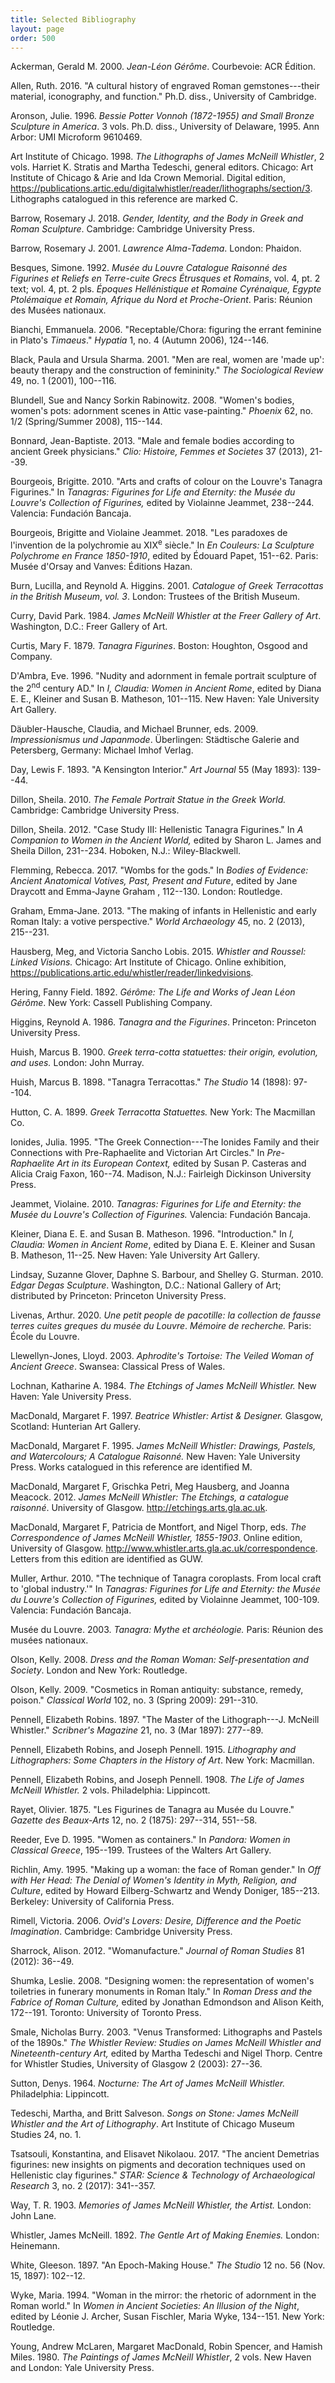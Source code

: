 ```yaml
---
title: Selected Bibliography
layout: page
order: 500
---
```


Ackerman, Gerald M. 2000. *Jean-Léon Gérôme*. Courbevoie: ACR Édition.

Allen, Ruth. 2016. "A cultural history of engraved Roman gemstones---their material, iconography, and function." Ph.D. diss., University of Cambridge.

Aronson, Julie. 1996. *Bessie Potter Vonnoh (1872-1955) and Small Bronze Sculpture in America*. 3 vols. Ph.D. diss., University of Delaware, 1995. Ann Arbor: UMI Microform 9610469.

Art Institute of Chicago. 1998. *The Lithographs of James McNeill Whistler*, 2 vols. Harriet K. Stratis and Martha Tedeschi, general editors. Chicago: Art Institute of Chicago & Arie and Ida Crown Memorial. Digital edition, https://publications.artic.edu/digitalwhistler/reader/lithographs/section/3. Lithographs catalogued in this reference are marked C.

Barrow, Rosemary J. 2018. *Gender, Identity, and the Body in Greek and Roman Sculpture*. Cambridge: Cambridge University Press.

Barrow, Rosemary J. 2001. *Lawrence Alma-Tadema*. London: Phaidon.

Besques, Simone. 1992. *Musée du Louvre Catalogue Raisonné des Figurines et Reliefs en Terre-cuite Grecs Étrusques et Romains*, vol. 4, pt. 2 text; vol. 4, pt. 2 pls. *Époques Hellénistique et Romaine Cyrénaique, Egypte Ptolémaique et Romain, Afrique du Nord et Proche-Orient*. Paris: Réunion des Musées nationaux.

Bianchi, Emmanuela. 2006. "Receptable/Chora: figuring the errant feminine in Plato's *Timaeus*." *Hypatia* 1, no. 4 (Autumn 2006), 124--146.

Black, Paula and Ursula Sharma. 2001. "Men are real, women are 'made up': beauty therapy and the construction of femininity." *The Sociological Review* 49, no. 1 (2001), 100--116.

Blundell, Sue and Nancy Sorkin Rabinowitz. 2008. "Women's bodies, women's pots: adornment scenes in Attic vase-painting." *Phoenix* 62, no. 1/2 (Spring/Summer 2008), 115--144.

Bonnard, Jean-Baptiste. 2013. "Male and female bodies according to ancient Greek physicians." *Clio: Histoire, Femmes et Societes* 37 (2013), 21--39.

Bourgeois, Brigitte. 2010. "Arts and crafts of colour on the Louvre's Tanagra Figurines." In *Tanagras: Figurines for Life and Eternity: the Musée du Louvre's Collection of Figurines,* edited by Violainne Jeammet, 238--244. Valencia: Fundación Bancaja.

Bourgeois, Brigitte and Violaine Jeammet. 2018. "Les paradoxes de l'invention de la polychromie au XIX<sup>e</sup> siècle." In *En Couleurs: La Sculpture Polychrome en France 1850-1910*, edited by Édouard Papet, 151--62. Paris: Musée d'Orsay and Vanves: Éditions Hazan.

Burn, Lucilla, and Reynold A. Higgins. 2001. *Catalogue of Greek Terracottas in the British Museum*, *vol. 3*. London: Trustees of the British Museum.

Curry, David Park. 1984. *James McNeill Whistler at the Freer Gallery of Art*. Washington, D.C.: Freer Gallery of Art.

Curtis, Mary F. 1879. *Tanagra Figurines*. Boston: Houghton, Osgood and Company.

D'Ambra, Eve. 1996. "Nudity and adornment in female portrait sculpture of the 2<sup>nd</sup> century AD." In *I, Claudia: Women in Ancient Rome*, edited by Diana E. E., Kleiner and Susan B. Matheson, 101--115. New Haven: Yale University Art Gallery.

Däubler-Hausche, Claudia, and Michael Brunner, eds. 2009. *Impressionismus und Japanmode*. Überlingen: Städtische Galerie and Petersberg, Germany: Michael Imhof Verlag.

Day, Lewis F. 1893. "A Kensington Interior." *Art Journal* 55 (May 1893): 139--44.

Dillon, Sheila. 2010. *The Female Portrait Statue in the Greek World.* Cambridge: Cambridge University Press.

Dillon, Sheila. 2012. "Case Study III: Hellenistic Tanagra Figurines." In *A Companion to Women in the Ancient World,* edited by Sharon L. James and Sheila Dillon, 231--234. Hoboken, N.J.: Wiley-Blackwell.

Flemming, Rebecca. 2017. "Wombs for the gods." In *Bodies of Evidence: Ancient Anatomical Votives, Past, Present and Future*, edited by Jane Draycott and Emma-Jayne Graham , 112--130. London: Routledge.

Graham, Emma-Jane. 2013. "The making of infants in Hellenistic and early Roman Italy: a votive perspective." *World Archaeology* 45, no. 2 (2013), 215--231.

Hausberg, Meg, and Victoria Sancho Lobis. 2015. *Whistler and Roussel: Linked Visions.* Chicago: Art Institute of Chicago. Online exhibition, https://publications.artic.edu/whistler/reader/linkedvisions.

Hering, Fanny Field. 1892. *Gérôme: The Life and Works of Jean Léon Gérôme*. New York: Cassell Publishing Company.

Higgins, Reynold A. 1986. *Tanagra and the Figurines*. Princeton: Princeton University Press.

Huish, Marcus B. 1900. *Greek terra-cotta statuettes: their origin, evolution, and uses.* London: John Murray.

Huish, Marcus B. 1898. "Tanagra Terracottas." *The Studio* 14 (1898): 97--104.

Hutton, C. A. 1899. *Greek Terracotta Statuettes.* New York: The Macmillan Co.

Ionides, Julia. 1995. "The Greek Connection---The Ionides Family and their Connections with Pre-Raphaelite and Victorian Art Circles." In *Pre-Raphaelite Art in its European Context,* edited by Susan P. Casteras and Alicia Craig Faxon, 160--74. Madison, N.J.: Fairleigh Dickinson University Press.

Jeammet, Violaine. 2010. *Tanagras: Figurines for Life and Eternity: the Musée du Louvre's Collection of Figurines.* Valencia: Fundación Bancaja.

Kleiner, Diana E. E. and Susan B. Matheson. 1996. "Introduction." In *I, Claudia: Women in Ancient Rome*, edited by Diana E. E. Kleiner and Susan B. Matheson, 11--25. New Haven: Yale University Art Gallery.

Lindsay, Suzanne Glover, Daphne S. Barbour, and Shelley G. Sturman. 2010. *Edgar Degas Sculpture*. Washington, D.C.: National Gallery of Art; distributed by Princeton: Princeton University Press.

Livenas, Arthur. 2020. *Une petit people de pacotille: la collection de fausse terres cuites greques du musée du Louvre*. *Mémoire de recherche.* Paris: École du Louvre.

Llewellyn-Jones, Lloyd. 2003. *Aphrodite's Tortoise: The Veiled Woman of Ancient Greece*. Swansea: Classical Press of Wales.

Lochnan, Katharine A. 1984. *The Etchings of James McNeill Whistler.* New Haven: Yale University Press.

MacDonald, Margaret F. 1997. *Beatrice Whistler: Artist & Designer.* Glasgow, Scotland: Hunterian Art Gallery.

MacDonald, Margaret F. 1995. *James McNeill Whistler: Drawings, Pastels, and Watercolours; A Catalogue Raisonné.* New Haven: Yale University Press. Works catalogued in this reference are identified M.

MacDonald, Margaret F, Grischka Petri, Meg Hausberg, and Joanna Meacock. 2012. *James McNeill Whistler: The Etchings, a catalogue raisonné*. University of Glasgow. http://etchings.arts.gla.ac.uk.

MacDonald, Margaret F, Patricia de Montfort, and Nigel Thorp, eds. *The Correspondence of James McNeill Whistler, 1855-1903*. Online edition, University of Glasgow. http://www.whistler.arts.gla.ac.uk/correspondence. Letters from this edition are identified as GUW.

Muller, Arthur. 2010. "The technique of Tanagra coroplasts. From local craft to 'global industry.'" In *Tanagras: Figurines for Life and Eternity: the Musée du Louvre's Collection of Figurines,* edited by Violainne Jeammet, 100-109. Valencia: Fundación Bancaja.

Musée du Louvre. 2003. *Tanagra: Mythe et archéologie.* Paris: Réunion des musées nationaux.

Olson, Kelly. 2008. *Dress and the Roman Woman: Self-presentation and Society*. London and New York: Routledge.

Olson, Kelly. 2009. "Cosmetics in Roman antiquity: substance, remedy, poison." *Classical World* 102, no. 3 (Spring 2009): 291--310.

Pennell, Elizabeth Robins. 1897. "The Master of the Lithograph---J. McNeill Whistler." *Scribner's Magazine* 21, no. 3 (Mar 1897): 277--89.

Pennell, Elizabeth Robins, and Joseph Pennell. 1915. *Lithography and Lithographers: Some Chapters in the History of Art*. New York: Macmillan.

Pennell, Elizabeth Robins, and Joseph Pennell. 1908. *The Life of James McNeill Whistler.* 2 vols. Philadelphia: Lippincott.

Rayet, Olivier. 1875. "Les Figurines de Tanagra au Musée du Louvre." *Gazette des Beaux-Arts* 12, no. 2 (1875): 297--314, 551--58.

Reeder, Eve D. 1995. "Women as containers." In *Pandora: Women in Classical Greece*, 195--199. Trustees of the Walters Art Gallery.

Richlin, Amy. 1995. "Making up a woman: the face of Roman gender." In *Off with Her Head: The Denial of Women's Identity in Myth, Religion, and Culture*, edited by Howard Eilberg-Schwartz and Wendy Doniger, 185--213. Berkeley: University of California Press.

Rimell, Victoria. 2006. *Ovid's Lovers: Desire, Difference and the Poetic Imagination*. Cambridge: Cambridge University Press.

Sharrock, Alison. 2012. "Womanufacture." *Journal of Roman Studies* 81 (2012): 36--49.

Shumka, Leslie. 2008. "Designing women: the representation of women's toiletries in funerary monuments in Roman Italy." In *Roman Dress and the Fabrice of Roman Culture,* edited by Jonathan Edmondson and Alison Keith, 172--191. Toronto: University of Toronto Press.

Smale, Nicholas Burry. 2003. "Venus Transformed: Lithographs and Pastels of the 1890s." *The Whistler Review: Studies on James McNeill Whistler and Nineteenth-century Art,* edited by Martha Tedeschi and Nigel Thorp. Centre for Whistler Studies, University of Glasgow 2 (2003): 27--36.

Sutton, Denys. 1964. *Nocturne: The Art of James McNeill Whistler.* Philadelphia: Lippincott.

Tedeschi, Martha, and Britt Salveson. *Songs on Stone: James McNeill Whistler and the Art of Lithography*. Art Institute of Chicago Museum Studies 24, no. 1.

Tsatsouli, Konstantina, and Elisavet Nikolaou. 2017. "The ancient Demetrias figurines: new insights on pigments and decoration techniques used on Hellenistic clay figurines." *STAR: Science & Technology of Archaeological Research* 3, no. 2 (2017): 341--357.

Way, T. R. 1903. *Memories of James McNeill Whistler, the Artist.* London: John Lane.

Whistler, James McNeill. 1892. *The Gentle Art of Making Enemies.* London: Heinemann.

White, Gleeson. 1897. "An Epoch-Making House." *The Studio* 12 no. 56 (Nov. 15, 1897): 102--12.

Wyke, Maria. 1994. "Woman in the mirror: the rhetoric of adornment in the Roman world." In *Women in Ancient Societies: An Illusion of the Night*, edited by Léonie J. Archer, Susan Fischler, Maria Wyke, 134--151. New York: Routledge.

Young, Andrew McLaren, Margaret MacDonald, Robin Spencer, and Hamish Miles. 1980. *The Paintings of James McNeill Whistler*, 2 vols. New Haven and London: Yale University Press.
